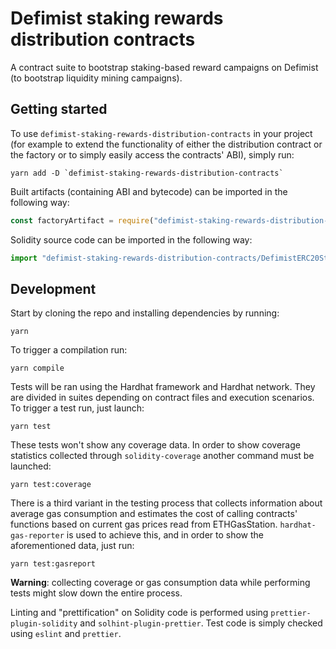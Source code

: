 # Defimist staking rewards distribution contracts

A contract suite to bootstrap staking-based reward campaigns on Defimist (to
bootstrap liquidity mining campaigns).

## Getting started

To use `defimist-staking-rewards-distribution-contracts` in your project (for
example to extend the functionality of either the distribution contract or the
factory or to simply easily access the contracts' ABI), simply run:

```
yarn add -D `defimist-staking-rewards-distribution-contracts`
```

Built artifacts (containing ABI and bytecode) can be imported in the following
way:

```js
const factoryArtifact = require("defimist-staking-rewards-distribution-contracts/build/DefimistERC20StakingRewardsDistributionFactory.json");
```

Solidity source code can be imported in the following way:

```js
import "defimist-staking-rewards-distribution-contracts/DefimistERC20StakingRewardsDistributionFactory.sol";
```

## Development

Start by cloning the repo and installing dependencies by running:

```
yarn
```

To trigger a compilation run:

```
yarn compile
```

Tests will be ran using the Hardhat framework and Hardhat network. They are
divided in suites depending on contract files and execution scenarios. To
trigger a test run, just launch:

```
yarn test
```

These tests won't show any coverage data. In order to show coverage statistics
collected through `solidity-coverage` another command must be launched:

```
yarn test:coverage
```

There is a third variant in the testing process that collects information about
average gas consumption and estimates the cost of calling contracts' functions
based on current gas prices read from ETHGasStation. `hardhat-gas-reporter` is
used to achieve this, and in order to show the aforementioned data, just run:

```
yarn test:gasreport
```

**Warning**: collecting coverage or gas consumption data while performing tests
might slow down the entire process.

Linting and "prettification" on Solidity code is performed using
`prettier-plugin-solidity` and `solhint-plugin-prettier`. Test code is simply
checked using `eslint` and `prettier`.
